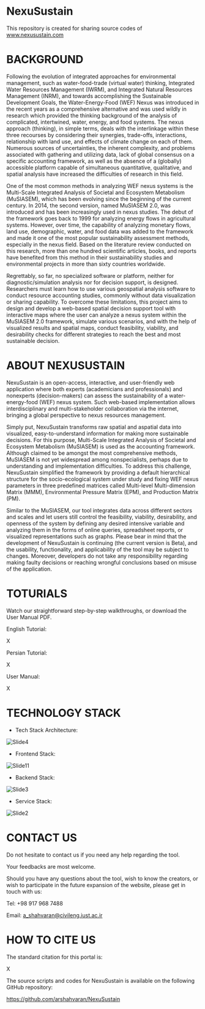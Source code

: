 # NexuSustain
This repository is created for sharing source codes of www.nexusustain.com


# BACKGROUND
Following the evolution of integrated approaches for environmental management, such as water-food-trade (virtual water) thinking, Integrated Water Resources Management (IWRM), and Integrated Natural Resources Management (INRM), and towards accomplishing the Sustainable Development Goals, the Water-Energy-Food (WEF) Nexus was introduced in the recent years as a comprehensive alternative and was used wildly in research which provided the thinking background of the analysis of complicated, intertwined, water, energy, and food systems. The nexus approach (thinking), in simple terms, deals with the interlinkage within these three recourses by considering their synergies, trade-offs, interactions, relationship with land use, and effects of climate change on each of them. Numerous sources of uncertainties, the inherent complexity, and problems associated with gathering and utilizing data, lack of global consensus on a specific accounting framework, as well as the absence of a (globally) accessible platform capable of simultaneous quantitative, qualitative, and spatial analysis have increased the difficulties of research in this field.

One of the most common methods in analyzing WEF nexus systems is the Multi-Scale Integrated Analysis of Societal and Ecosystem Metabolism (MuSIASEM), which has been evolving since the beginning of the current century. In 2014, the second version, named MuSIASEM 2.0, was introduced and has been increasingly used in nexus studies. The debut of the framework goes back to 1999 for analyzing energy flows in agricultural systems. However, over time, the capability of analyzing monetary flows, land use, demographic, water, and food data was added to the framework and made it one of the most popular sustainability assessment methods, especially in the nexus field. Based on the literature review conducted on this research, more than one hundred scientific articles, books, and reports have benefited from this method in their sustainability studies and environmental projects in more than sixty countries worldwide.

Regrettably, so far, no specialized software or platform, neither for diagnostic/simulation analysis nor for decision support, is designed. Researchers must learn how to use various geospatial analysis software to conduct resource accounting studies, commonly without data visualization or sharing capability. To overcome these limitations, this project aims to design and develop a web-based spatial decision support tool with interactive maps where the user can analyze a nexus system within the MuSIASEM 2.0 framework, simulate various scenarios, and with the help of visualized results and spatial maps, conduct feasibility, viability, and desirability checks for different strategies to reach the best and most sustainable decision.















# ABOUT NEXUSUSTAIN
NexuSustain is an open-access, interactive, and user-friendly web application where both experts (academicians and professionals) and nonexperts (decision-makers) can assess the sustainability of a water-energy-food (WEF) nexus system. Such web-based implementation allows interdisciplinary and multi-stakeholder collaboration via the internet, bringing a global perspective to nexus resources management. 

Simply put, NexuSustain transforms raw spatial and aspatial data into visualized, easy-to-understand information for making more sustainable decisions. For this purpose, Multi-Scale Integrated Analysis of Societal and Ecosystem Metabolism (MuSIASEM) is used as the accounting framework. Although claimed to be amongst the most comprehensive methods, MuSIASEM is not yet widespread among nonspecialists, perhaps due to understanding and implementation difficulties. To address this challenge, NexuSustain simplified the framework by providing a default hierarchical structure for the socio-ecological system under study and fixing WEF nexus parameters in three predefined matrices called Multi-level Multi-dimension Matrix (MMM), Environmental Pressure Matrix (EPM), and Production Matrix (PM). 

Similar to the MuSIASEM, our tool integrates data across different sectors and scales and let users still control the feasibility, viability, desirability, and openness of the system by defining any desired intensive variable and analyzing them in the forms of online queries, spreadsheet reports, or visualized representations such as graphs.
Please bear in mind that the development of NexuSustain is continuing (the current version is Beta), and the usability, functionality, and applicability of the tool may be subject to changes. Moreover, developers do not take any responsibility regarding making faulty decisions or reaching wrongful conclusions based on misuse of the application.


# TOTURIALS
Watch our straightforward step-by-step walkthroughs, or download the User Manual PDF.

English Tutorial:

X

Persian Tutorial:

X

User Manual:

X


# TECHNOLOGY STACK


* Tech Stack Architecture:


![Slide4](https://user-images.githubusercontent.com/61093183/126519961-7818a733-5bd5-44cd-be82-7d5ce2eb2c5a.PNG)


* Frontend Stack:


![Slide11](https://user-images.githubusercontent.com/61093183/126520090-0259be97-f911-4f12-83de-602d38217b1c.PNG)


* Backend Stack:


![Slide3](https://user-images.githubusercontent.com/61093183/126520158-0f1e37f8-f04d-4607-bae1-4fffa51371a5.PNG)


* Service Stack:


![Slide2](https://user-images.githubusercontent.com/61093183/126520225-7a54ef99-285a-4da4-bc4d-5046e40f7e5e.PNG)


# CONTACT US
Do not hesitate to contact us if you need any help regarding the tool. 

Your feedbacks are most welcome.

Should you have any questions about the tool, wish to know the creators, or wish to participate in the future expansion of the website, please get in touch with us:

Tel: +98 917 968 7488

Email: a_shahvaran@civileng.iust.ac.ir


# HOW TO CITE US
The standard citation for this portal is:

X

The source scripts and codes for NexuSustain is available on the following GitHub repository:

https://github.com/arshahvaran/NexuSustain

